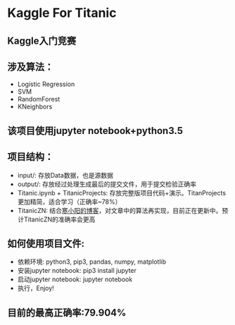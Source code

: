 # Kaggle For Titanic
## Kaggle入门竞赛
## 涉及算法：
- Logistic Regression
- SVM
- RandomForest
- KNeighbors

## 该项目使用jupyter notebook+python3.5
## 项目结构：
- input/: 存放Data数据，也是源数据
- output/: 存放经过处理生成最后的提交文件，用于提交检验正确率
- Titanic.ipynb + TitanicProjects: 存放完整版项目代码+演示。TitanProjects更加精简，适合学习（正确率~78%）
- TitanicZN: 结合[寒小阳的博客](http://blog.csdn.net/han_xiaoyang/article/details/49797143)，对文章中的算法再实现，目前正在更新中。预计TitanicZN的准确率会更高

## 如何使用项目文件:
- 依赖环境:  python3, pip3, pandas, numpy, matplotlib
- 安装jupyter notebook: pip3 install jupyter
- 启动jupyter notebook: jupyter notebook
- 执行，Enjoy!

## 目前的最高正确率:79.904%
